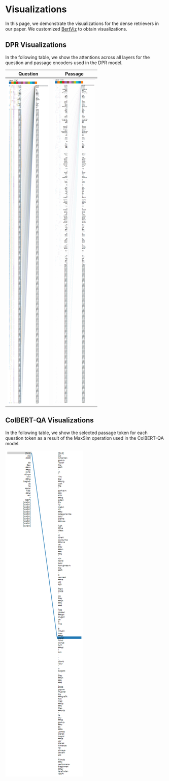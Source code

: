 # Visualizations

In this page, we demonstrate the visualizations for the dense retrievers in our paper. We customized [BertViz](https://github.com/jessevig/bertviz) to obtain visualizations.

## DPR Visualizations

In the following table, we show the attentions across all layers for the question and passage encoders used in the DPR model.

Question | Passage
--- | ---
![](https://github.com/boun-tabi/SQuAD-TR/blob/622e9e722230f505cdf468f9d947375e6491a960/visualizations/DPR_Visualization_Question.gif) | ![](https://github.com/boun-tabi/SQuAD-TR/blob/622e9e722230f505cdf468f9d947375e6491a960/visualizations/DPR_Visualization_Passage.gif)

## ColBERT-QA Visualizations

In the following table, we show the selected passage token for each question token as a result of the MaxSim operation used in the ColBERT-QA model.

![](https://github.com/boun-tabi/SQuAD-TR/blob/622e9e722230f505cdf468f9d947375e6491a960/visualizations/ColBERT_QA_Visualization_Question_Passage.gif) 
